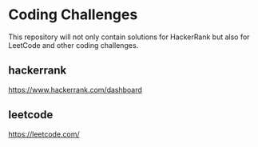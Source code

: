 # Coding Challenges

This repository will not only contain solutions for HackerRank but also for LeetCode and other coding challenges.

## hackerrank

<https://www.hackerrank.com/dashboard>

## leetcode

<https://leetcode.com/>
